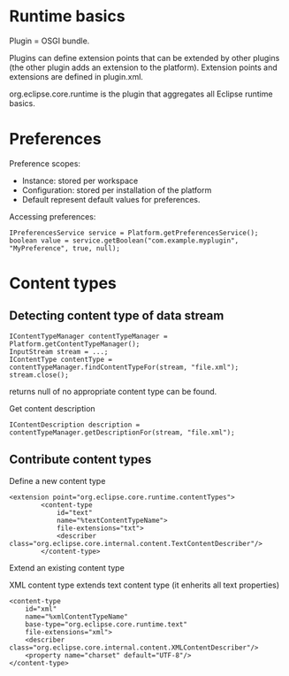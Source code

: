 # Runtime basics

Plugin = OSGI bundle.

Plugins can define extension points that can be extended by other plugins (the other plugin adds an extension to the platform). Extension points and extensions are defined in plugin.xml.

org.eclipse.core.runtime is the plugin that aggregates all Eclipse runtime basics.

# Preferences

Preference scopes:
- Instance: stored per workspace
- Configuration: stored per installation of the platform
- Default represent default values for preferences. 

Accessing preferences: 

```
IPreferencesService service = Platform.getPreferencesService();
boolean value = service.getBoolean("com.example.myplugin", "MyPreference", true, null);
```

# Content types

## Detecting content type of data stream

```
IContentTypeManager contentTypeManager = Platform.getContentTypeManager();
InputStream stream = ...;
IContentType contentType = contentTypeManager.findContentTypeFor(stream, "file.xml");
stream.close();
```

returns null of no appropriate content type can be found.

Get content description

```
IContentDescription description = contentTypeManager.getDescriptionFor(stream, "file.xml");
```

## Contribute content types

Define a new content type
```
<extension point="org.eclipse.core.runtime.contentTypes">
		<content-type 
			id="text"
			name="%textContentTypeName">
			file-extensions="txt">
			<describer class="org.eclipse.core.internal.content.TextContentDescriber"/>
		</content-type>
```

Extend an existing content type

XML content type extends text content type (it enherits all text properties)
```
<content-type 
	id="xml"
	name="%xmlContentTypeName"
	base-type="org.eclipse.core.runtime.text"
	file-extensions="xml">
	<describer class="org.eclipse.core.internal.content.XMLContentDescriber"/>
	<property name="charset" default="UTF-8"/>
</content-type>
```
